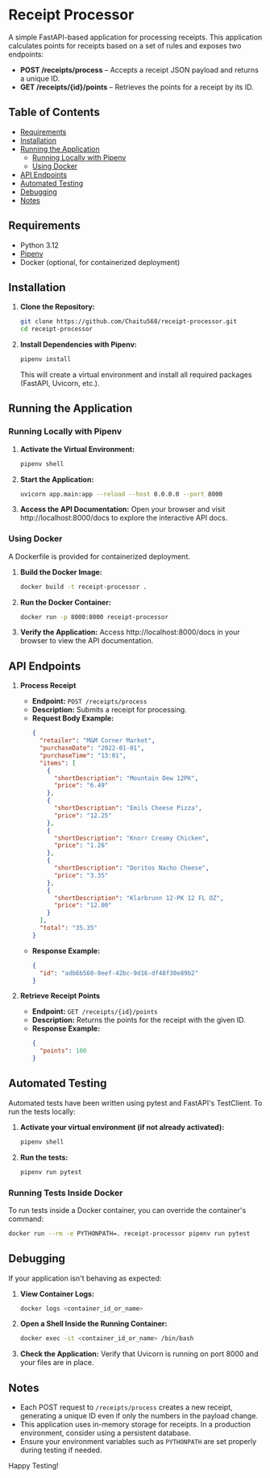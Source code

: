 # Receipt Processor

A simple FastAPI-based application for processing receipts. This application calculates points for receipts based on a set of rules and exposes two endpoints:
- **POST /receipts/process** – Accepts a receipt JSON payload and returns a unique ID.
- **GET /receipts/{id}/points** – Retrieves the points for a receipt by its ID.

## Table of Contents
- [Requirements](#requirements)
- [Installation](#installation)
- [Running the Application](#running-the-application)
  - [Running Locally with Pipenv](#running-locally-with-pipenv)
  - [Using Docker](#using-docker)
- [API Endpoints](#api-endpoints)
- [Automated Testing](#automated-testing)
- [Debugging](#debugging)
- [Notes](#notes)

## Requirements
- Python 3.12
- [Pipenv](https://pipenv.pypa.io/en/latest/)
- Docker (optional, for containerized deployment)

## Installation

1. **Clone the Repository:**
   ```bash
   git clone https://github.com/Chaitu568/receipt-processor.git
   cd receipt-processor
   ```

2. **Install Dependencies with Pipenv:**
   ```bash
   pipenv install
   ```
   This will create a virtual environment and install all required packages (FastAPI, Uvicorn, etc.).

## Running the Application

### Running Locally with Pipenv

1. **Activate the Virtual Environment:**
   ```bash
   pipenv shell
   ```

2. **Start the Application:**
   ```bash
   uvicorn app.main:app --reload --host 0.0.0.0 --port 8000
   ```

3. **Access the API Documentation:**
   Open your browser and visit http://localhost:8000/docs to explore the interactive API docs.

### Using Docker

A Dockerfile is provided for containerized deployment.

1. **Build the Docker Image:**
   ```bash
   docker build -t receipt-processor .
   ```

2. **Run the Docker Container:**
   ```bash
   docker run -p 8000:8000 receipt-processor
   ```

3. **Verify the Application:**
   Access http://localhost:8000/docs in your browser to view the API documentation.

## API Endpoints

1. **Process Receipt**
   * **Endpoint:** `POST /receipts/process`
   * **Description:** Submits a receipt for processing.
   * **Request Body Example:**
     ```json
     {
       "retailer": "M&M Corner Market",
       "purchaseDate": "2022-01-01",
       "purchaseTime": "13:01",
       "items": [
         {
           "shortDescription": "Mountain Dew 12PK",
           "price": "6.49"
         },
         {
           "shortDescription": "Emils Cheese Pizza",
           "price": "12.25"
         },
         {
           "shortDescription": "Knorr Creamy Chicken",
           "price": "1.26"
         },
         {
           "shortDescription": "Doritos Nacho Cheese",
           "price": "3.35"
         },
         {
           "shortDescription": "Klarbrunn 12-PK 12 FL OZ",
           "price": "12.00"
         }
       ],
       "total": "35.35"
     }
     ```
   * **Response Example:**
     ```json
     {
       "id": "adb6b560-0eef-42bc-9d16-df48f30e89b2"
     }
     ```

2. **Retrieve Receipt Points**
   * **Endpoint:** `GET /receipts/{id}/points`
   * **Description:** Returns the points for the receipt with the given ID.
   * **Response Example:**
     ```json
     {
       "points": 100
     }
     ```

## Automated Testing

Automated tests have been written using pytest and FastAPI's TestClient. To run the tests locally:

1. **Activate your virtual environment (if not already activated):**
   ```bash
   pipenv shell
   ```

2. **Run the tests:**
   ```bash
   pipenv run pytest
   ```

### Running Tests Inside Docker

To run tests inside a Docker container, you can override the container's command:
```bash
docker run --rm -e PYTHONPATH=. receipt-processor pipenv run pytest
```

## Debugging

If your application isn't behaving as expected:

1. **View Container Logs:**
   ```bash
   docker logs <container_id_or_name>
   ```

2. **Open a Shell Inside the Running Container:**
   ```bash
   docker exec -it <container_id_or_name> /bin/bash
   ```

3. **Check the Application:** Verify that Uvicorn is running on port 8000 and your files are in place.

## Notes

* Each POST request to `/receipts/process` creates a new receipt, generating a unique ID even if only the numbers in the payload change.
* This application uses in-memory storage for receipts. In a production environment, consider using a persistent database.
* Ensure your environment variables such as `PYTHONPATH` are set properly during testing if needed.

Happy Testing!